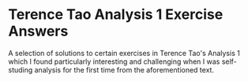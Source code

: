 # Terence Tao Analysis 1 Exercise Answers
A selection of solutions to certain exercises in Terence Tao's Analysis 1 which I found particularly interesting and challenging when I was self-studing analysis
for the first time from the aforementioned text.
